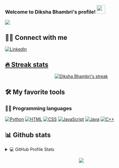 <h3>
  Welcome to Diksha Bhambri's profile!
  <img src="https://media.giphy.com/media/hvRJCLFzcasrR4ia7z/giphy.gif" width="28">
</h3>

<!-- Typing SVG by DenverCoder1 - https://github.com/DenverCoder1/readme-typing-svg -->
<p>
  <a href="https://github.com/DenverCoder1/readme-typing-svg"><img src="https://readme-typing-svg.herokuapp.com/?lines=Web+Developer;JAVA"></a>
</p>


## 🙋‍♂️ Connect with me

<!-- Badges template - https://github.com/badges/shields -->
<p align="center">
  
  <a href="https://www.linkedin.com/in/diksha-bhambri-1b058b209/"><img alt="LinkedIn" title="LinkedIn" src="https://img.shields.io/badge/-LinkedIn-blue?&style=for-the-badge&logo=linkedin&logoColor=white">
</p>

## 🔥 Streak stats

<!-- GitHub Readme Streak Stats - https://github.com/DenverCoder1/github-readme-streak-stats -->
<p align="center">
  <a href="https://github.com/dikshabhambri/github-readme-streak-stats">
    <img alt="Diksha Bhambri's streak" src="https://github-readme-streak-stats.herokuapp.com/?user=dikshabhambri&theme=monokai-metallian&hide_border=true"/>
  </a>

<!-- Some badges are from https://github.com/Ileriayo/markdown-badges -->

## 🛠️ My favorite tools

### 👨‍💻 Programming languages

<p>
    <a href="#"><img alt="Python" src="https://img.shields.io/badge/Python%20-%2314354C.svg?logo=python&logoColor=white"></a>
  <a href="#"><img alt="HTML" src="https://img.shields.io/badge/HTML%20-%23E34F26.svg?logo=html5&logoColor=white"></a>
  <a href ="#"><img alt="CSS" src="https://img.shields.io/badge/CSS3-1572B6?style=for-the-badge&logo=css3&logoColor=white"></a>
  <a href ="#"><img alt="JavaScript" src="https://img.shields.io/badge/JavaScript-F7DF1E?style=for-the-badge&logo=javascript&logoColor=black"></a>
  <a href ="#"><img alt="Java" src="https://img.shields.io/badge/Java-ED8B00?style=for-the-badge&logo=java&logoColor=white"></a>
  <a href ="#"><img alt="C++" src="https://img.shields.io/badge/C%2B%2B-00599C?style=for-the-badge&logo=c%2B%2B&logoColor=white"></a>
  
</p>

## 📊 Github stats

<!-- https://github.com/anuraghazra/github-readme-stats -->
<details> 
  <summary>💻 GitHub Profile Stats</summary>
  <br/>
    <a href="https://github.com/anuraghazra/github-readme-stats"><img alt="Diksha's Github Stats" src="https://denvercoder1-github-readme-stats.vercel.app/api?username=dikshabhambri&show_icons=true&count_private=true&theme=react&hide_border=true&bg_color=1F222E&title_color=F85D7F&icon_color=F8D866" /></a>
  <a href="https://github.com/anuraghazra/github-readme-stats"><img alt="Diksha bhambri's Top Languages" src="https://denvercoder1-github-readme-stats.vercel.app/api/top-langs/?username=dikshabhambri&langs_count=8&layout=compact&theme=react&hide_border=true&bg_color=1F222E&title_color=F85D7F&icon_color=F8D866" /></a>
  <br/>
</details>
<p align = "center">
  <a href="https://github.com/dikshabhambri"><img src = "https://github-profile-trophy.vercel.app/?username=dikshabhambri"></a>
</p>

